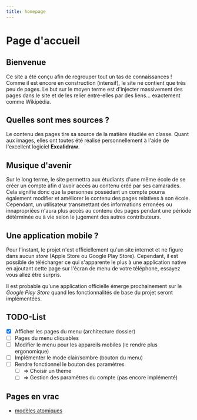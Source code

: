 ```yaml
---
title: homepage
---
```


# Page d'accueil
## Bienvenue
Ce site a été conçu afin de regrouper tout un tas de connaissances ! Comme il est encore en construction (intensif), le site ne contient que très peu de pages. Le but sur le moyen terme est d'injecter massivement des pages dans le site et de les relier entre-elles par des liens... exactement comme Wikipédia.

## Quelles sont mes sources ?
Le contenu des pages tire sa source de la matière étudiée en classe. Quant aux images, elles ont toutes été réalisé personnellement à l'aide de l'excellent logiciel **Excalidraw**.

## Musique d'avenir
Sur le long terme, le site permettra aux étudiants d'une même école de se créer un compte afin d'avoir accès au contenu créé par ses camarades. Cela signifie donc que la personnes possédant un compte pourra également modifier et améliorer le contenu des pages relatives à son école. Cependant, un utilisateur transmettant des informations erronées ou innapropriées n'aura plus accès au contenu des pages pendant une période détérminée ou à vie selon le jugement des autres contributeurs.

## Une application mobile ?
Pour l'instant, le projet n'est officiellement qu'un site internet et ne figure dans aucun *store* (Apple Store ou Google Play Store). Cependant, il est possible de télécharger ce qui s'apparente le plus à une application native en ajoutant cette page sur l'écran de menu de votre téléphone, essayez vous allez être surpris.

Il est probable qu'une application officielle émerge prochainement sur le *Google Play Store* quand les fonctionnalités de base du projet seront implémentées.

## TODO-List
- [x] Afficher les pages du menu (architecture dossier)
- [ ] Pages du menu cliquables
- [ ] Modifier le menu pour les appareils mobiles (le rendre plus ergonomique)
- [ ] Implémenter le mode clair/sombre (bouton du menu)
- [ ] Rendre fonctionnel le bouton des paramètres
	- [ ] => Choisir un thème
	- [ ] => Gestion des paramètres du compte (pas encore implémenté)

## Pages en vrac
- [modèles atomiques](chimie/modèles%20atomiques.md)